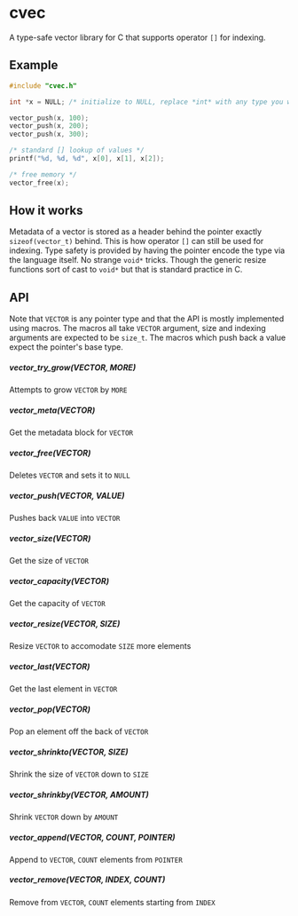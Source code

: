 # cvec

A type-safe vector library for C that supports operator `[]` for
indexing.

## Example
```c
#include "cvec.h"

int *x = NULL; /* initialize to NULL, replace *int* with any type you want */

vector_push(x, 100);
vector_push(x, 200);
vector_push(x, 300);

/* standard [] lookup of values */
printf("%d, %d, %d", x[0], x[1], x[2]);

/* free memory */
vector_free(x);
```

## How it works
Metadata of a vector is stored as a header behind the pointer exactly
`sizeof(vector_t)` behind. This is how operator `[]` can still be used for
indexing. Type safety is provided by having the pointer encode the type
via the language itself. No strange `void*` tricks. Though the generic resize
functions sort of cast to `void*` but that is standard practice in C.

## API

Note that `VECTOR` is any pointer type and that the API is mostly implemented
using macros. The macros all take `VECTOR` argument, size and indexing
arguments are expected to be `size_t`. The macros which push back a value
expect the pointer's base type.

##### vector_try_grow(VECTOR, MORE)
Attempts to grow `VECTOR` by `MORE`

##### vector_meta(VECTOR)
Get the metadata block for `VECTOR`

##### vector_free(VECTOR)
Deletes `VECTOR` and sets it to `NULL`

##### vector_push(VECTOR, VALUE)
Pushes back `VALUE` into `VECTOR`

##### vector_size(VECTOR)
Get the size of `VECTOR`

##### vector_capacity(VECTOR)
Get the capacity of `VECTOR`

##### vector_resize(VECTOR, SIZE)
Resize `VECTOR` to accomodate `SIZE` more elements

##### vector_last(VECTOR)
Get the last element in `VECTOR`

##### vector_pop(VECTOR)
Pop an element off the back of `VECTOR`

##### vector_shrinkto(VECTOR, SIZE)
Shrink the size of `VECTOR` down to `SIZE`

##### vector_shrinkby(VECTOR, AMOUNT)
Shrink `VECTOR` down by `AMOUNT`

##### vector_append(VECTOR, COUNT, POINTER)
Append to `VECTOR`, `COUNT` elements from `POINTER`

##### vector_remove(VECTOR, INDEX, COUNT)
Remove from `VECTOR`, `COUNT` elements starting from `INDEX`
